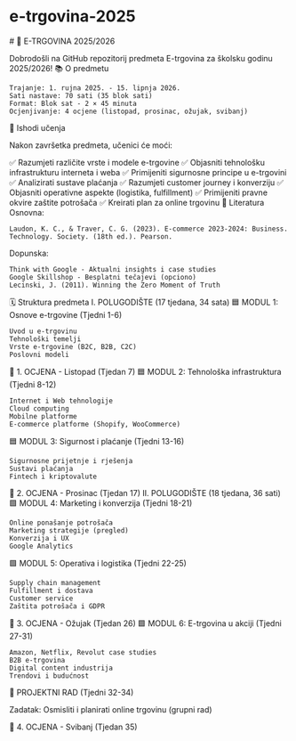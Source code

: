 # e-trgovina-2025

<artifact identifier="readme-file" type="text/markdown" title="README.md - Upute"> # 🛒 E-TRGOVINA 2025/2026

Dobrodošli na GitHub repozitorij predmeta E-trgovina za školsku godinu 2025/2026!
📚 O predmetu

    Trajanje: 1. rujna 2025. - 15. lipnja 2026.
    Sati nastave: 70 sati (35 blok sati)
    Format: Blok sat - 2 × 45 minuta
    Ocjenjivanje: 4 ocjene (listopad, prosinac, ožujak, svibanj)

🎯 Ishodi učenja

Nakon završetka predmeta, učenici će moći:

✅ Razumjeti različite vrste i modele e-trgovine
✅ Objasniti tehnološku infrastrukturu interneta i weba
✅ Primijeniti sigurnosne principe u e-trgovini
✅ Analizirati sustave plaćanja
✅ Razumjeti customer journey i konverziju
✅ Objasniti operativne aspekte (logistika, fulfillment)
✅ Primijeniti pravne okvire zaštite potrošača
✅ Kreirati plan za online trgovinu
📖 Literatura
Osnovna:

    Laudon, K. C., & Traver, C. G. (2023). E-commerce 2023-2024: Business. Technology. Society. (18th ed.). Pearson.

Dopunska:

    Think with Google - Aktualni insights i case studies
    Google Skillshop - Besplatni tečajevi (opciono)
    Lecinski, J. (2011). Winning the Zero Moment of Truth

🗓️ Struktura predmeta
I. POLUGODIŠTE (17 tjedana, 34 sata)
🟦 MODUL 1: Osnove e-trgovine (Tjedni 1-6)

    Uvod u e-trgovinu
    Tehnološki temelji
    Vrste e-trgovine (B2C, B2B, C2C)
    Poslovni modeli

📌 1. OCJENA - Listopad (Tjedan 7)
🟦 MODUL 2: Tehnološka infrastruktura (Tjedni 8-12)

    Internet i Web tehnologije
    Cloud computing
    Mobilne platforme
    E-commerce platforme (Shopify, WooCommerce)

🟦 MODUL 3: Sigurnost i plaćanje (Tjedni 13-16)

    Sigurnosne prijetnje i rješenja
    Sustavi plaćanja
    Fintech i kriptovalute

📌 2. OCJENA - Prosinac (Tjedan 17)
II. POLUGODIŠTE (18 tjedana, 36 sati)
🟩 MODUL 4: Marketing i konverzija (Tjedni 18-21)

    Online ponašanje potrošača
    Marketing strategije (pregled)
    Konverzija i UX
    Google Analytics

🟩 MODUL 5: Operativa i logistika (Tjedni 22-25)

    Supply chain management
    Fulfillment i dostava
    Customer service
    Zaštita potrošača i GDPR

📌 3. OCJENA - Ožujak (Tjedan 26)
🟩 MODUL 6: E-trgovina u akciji (Tjedni 27-31)

    Amazon, Netflix, Revolut case studies
    B2B e-trgovina
    Digital content industrija
    Trendovi i budućnost

🎯 PROJEKTNI RAD (Tjedni 32-34)

Zadatak: Osmisliti i planirati online trgovinu (grupni rad)

📌 4. OCJENA - Svibanj (Tjedan 35)
